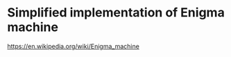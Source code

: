 Simplified implementation of Enigma machine
===========================================
https://en.wikipedia.org/wiki/Enigma_machine